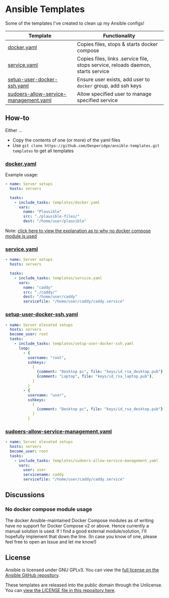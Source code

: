 # Ansible Templates
Some of the templates I've created to clean up my Ansible configs!


| Template                   | Functionality |
| -------------------------- | ------------- |
| [docker.yaml](#dockeryaml) | Copies files, stops & starts docker compose |
| [service.yaml](#serviceyaml) | Copies files, links .service file, stops service, reloads daemon, starts service |
| [setup-user-docker-ssh.yaml](#setup-user-docker-sshyaml) | Ensure user exists, add user to `docker` group, add ssh keys |
| [sudoers-allow-service-management.yaml](#sudoers-allow-service-managementyaml) | Allow specified user to manage specified service |


## How-to
Either ...
- Copy the contents of one (or more) of the yaml files
- Use `git clone https://github.com/Denperidge/ansible-templates.git templates` to get all templates

### [docker.yaml](docker.yaml)
Example usage:
```yaml
- name: Server setups
  hosts: servers

  tasks:
    - include_tasks: templates/docker.yaml
      vars:
        name: "Plausible"
        src: "./plausible-files/"
        dest: "/home/user/plausible"

```

Note: [click here to view the explanation as to why no docker compose module is used](#no-docker-compose-module-usage)

### [service.yaml](service.yaml)
```yaml
- name: Server setups
  hosts: servers

  tasks:
    - include_tasks: templates/service.yaml
      vars:
        name: "caddy"
        src: "./caddy/"
        dest: "/home/user/caddy"
        servicefile: "/home/user/caddy/caddy.service"

```

### [setup-user-docker-ssh.yaml](setup-user-docker-ssh.yaml)
```yaml
- name: Server elevated setups
  hosts: servers
  become_user: root
  tasks:
    - include_tasks: templates/setup-user-docker-ssh.yaml
      loop:
        - { 
          username: "root", 
          sshkeys: 
            [ 
              {comment: "Desktop pc", file: "keys/id_rsa_desktop.pub"}, 
              {comment: "Laptop", file: "keys/id_rsa_laptop.pub"}, 
            ] 
          }
        - { 
          username: "user",
          sshkeys: 
            [ 
              {comment: "Desktop pc", file: "keys/id_rsa_desktop.pub"} 
            ] 
          }
```

### [sudoers-allow-service-management.yaml](sudoers-allow-service-management.yaml)
```yaml
- name: Server elevated setups
  hosts: servers
  become_user: root
  tasks:
    - include_tasks: templates/sudoers-allow-service-management.yaml
      vars:
        user: user
        servicename: caddy
        servicefile: "/home/user/caddy/caddy.service"
```

## Discussions
### No docker compose module usage
The docker Ansible-maintained Docker Compose modules as of writing have no support for Docker Compose v2 or above. Hence currently a manual solution is used. If I find a good external module/solution, I'll hopefully implement that down the line. (In case you know of one, please feel free to open an Issue and let me know!) 

## License
Ansible is licensed under GNU GPLv3. You can view the [full license on the Ansible GitHub repository](https://github.com/ansible/ansible/blob/devel/COPYING).

These templates are released into the public domain through the Unlicense. You can [view the LICENSE file in this repository here](LICENSE).

